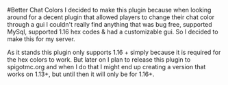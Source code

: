 #Better Chat Colors
I decided to make this plugin because when looking around for a decent plugin that allowed players to change
their chat color through a gui I couldn't really find anything that was bug free, supported MySql, supported 1.16
hex codes & had a customizable gui. So I decided to make this for my server. 

As it stands this plugin only supports 1.16 + simply because it is required for the hex colors to work.
But later on I plan to release this plugin to spigotmc.org and when I do that I might end up creating a version that
works on 1.13+, but until then it will only be for 1.16+.